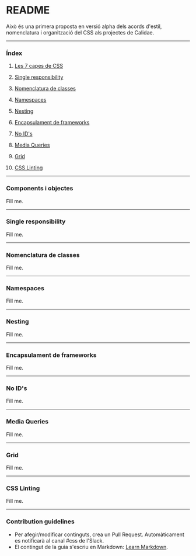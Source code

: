 # README #

Això és una primera proposta en versió alpha dels acords d'estil, nomenclatura i organització del CSS als projectes de Calidae.

***

### Índex ###

1. [Les 7 capes de CSS](/LES%207%20CAPES%20DE%20CSS.md)

2. [Single responsibility](#markdown-header-single-responsibility)

3. [Nomenclatura de classes](#markdown-header-nomenclatura-de-classes)

4. [Namespaces](#markdown-header-namespaces)

5. [Nesting](#markdown-header-nesting)

6. [Encapsulament de frameworks](#markdown-header-encapsulament-de-frameworks)

7. [No ID's](#markdown-header-no-id)

8. [Media Queries](#markdown-header-media-queries)

9. [Grid](#markdown-header-grid)

10. [CSS Linting](#markdown-header-css-linting)

***

### Components i objectes
Fill me.


***
### Single responsibility 
Fill me.


***
### Nomenclatura de classes
Fill me.


***
### Namespaces 
Fill me.


***
### Nesting 
Fill me.


***
### Encapsulament de frameworks 
Fill me.


***
### No ID's 
Fill me.


***
### Media Queries 
Fill me.


***
### Grid 
Fill me.


***
### CSS Linting 
Fill me.


***
### Contribution guidelines ###

* Per afegir/modificar continguts, crea un Pull Request. Automàticament es notificarà al canal #css de l'Slack.
* El contingut de la guia s'escriu en Markdown: [Learn Markdown](https://bitbucket.org/tutorials/markdowndemo).
